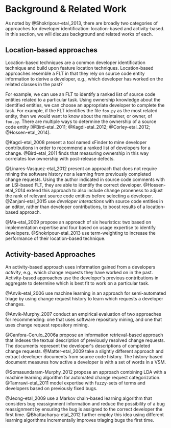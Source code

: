 # Background & Related Work

As noted by @Shokripour-etal_2013, there are broadly two categories of
approaches for developer identification: location-based and activity-based.
In this section, we will discuss background and related works of each.


## Location-based approaches

Location-based techniques are a common developer identification technique and
build upon feature location techniques. Location-based approaches resemble a
FLT in that they rely on source code entity information to derive a developer,
e.g., which developer has worked on the related classes in the past?

For example, we can use an FLT to identify a ranked list of source code
entities related to a particular task. Using ownership knowledge about the
identified entities, we can choose an appropriate developer to complete the
task. For example, if the FLT identifies the file `foo.py` as the most related
entity, then we would want to know about the maintainer, or owner, of `foo.py`.
There are multiple ways to determine the ownership of a source code entity
[@Bird-etal_2011; @Kagdi-etal_2012; @Corley-etal_2012; @Hossen-etal_2014].

@Kagdi-etal_2008 present a tool named xFinder to mine developer contributions
in order to recommend a ranked list of developers for a change.
@Bird-etal_2011 finds that measuring ownership in this way correlates low
ownership with post-release defects.
<!-- -->
@Linares-Vasquez-etal_2012 present an approach that does not require mining the
software history nor a learning from previously completed change requests.
Using the author indicated in source code comments with an LSI-based FLT, they
are able to identify the correct developer. @Hossen-etal_2014 extend this
approach to also include change proneness to adjust the rank of relevant source
code entities before selecting a developer. @Zanjani-etal_2015 use *developer
interactions* with source code entities in an editor, rather than developer
contributions, to boost results of a location-based approach.
<!-- -->
@Ma-etal_2009 propose an approach of six heuristics: two based on implementation
expertise and four based on usage expertise to identify developers.
@Shokripour-etal_2013 use term-weighting to increase the performance of their
location-based technique.


## Activity-based Approaches

An activity-based approach uses information gained from a developers
*activity*, e.g., which change requests they have worked on in the past.
Activity-based approaches use the developer's previous contributions in
aggregate to determine which is best fit to work on a particular task.

@Anvik-etal_2006 use machine learning in an approach for semi-automated triage
by using change request history to learn which requests a developer changes.
<!-- -->
@Anvik-Murphy_2007 conduct an empirical evaluation of two approaches for
recommending: one that uses software repository mining, and one that uses
change request repository mining.
<!-- -->
@Canfora-Cerulo_2006a propose an information retrieval-based approach that
indexes the textual description of previously resolved change requests. The
documents represent the developer's descriptions of completed change requests.
@Matter-etal_2009 take a slightly different approach and extract developer
documents from source code history. The history-based document measures how
active a developer is with a set of words in a VSM.
<!-- -->
@Somasundaram-Murphy_2012 propose an approach combining LDA with a machine
learning algorithm for automated change request categorization.
@Tamrawi-etal_2011 model expertise with fuzzy-sets of terms and developers
based on previously fixed bugs.
<!-- -->
@Jeong-etal_2009 use a Markov chain-based learning algorithm that considers bug
reassignment information and reduce the possibility of a bug reassignment by
ensuring the bug is assigned to the correct developer the first time.
@Bhattacharya-etal_2012 further employ this idea using different learning
algorithms incrementally improves triaging bugs the first time.


